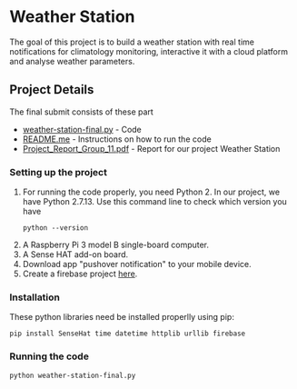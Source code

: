 # Weather Station
The goal of this project is to build a weather station with real time notifications for climatology monitoring, interactive it with a cloud platform and analyse
weather parameters.
 
## Project Details
The final submit consists of these part
* [weather-station-final.py](https://github.com/NitheshChandher/weather-station/blob/master/weather-station-final.py) - Code
* [README.me](https://github.com/NitheshChandher/weather-station/blob/master/README.md) - Instructions on how to run the code
* [Project_Report_Group_11.pdf](https://github.com/NitheshChandher/weather-station/blob/master/Project_Report_Group_11.pdf) - Report for our project Weather Station

### Setting up the project 
1. For running the code properly, you need Python 2. In our project, we have Python 2.7.13. Use this command line to check which version you have
    ```
    python --version
    ```
2. A Raspberry Pi 3 model B single-board computer.
3. A Sense HAT add-on board.
4. Download app "pushover notification" to your mobile device.
5. Create a firebase project [here](https://console.firebase.google.com/u/0/?pli=1).

### Installation
These python libraries need be installed properlly using pip:
```
pip install SenseHat time datetime httplib urllib firebase
```

### Running the code
```
python weather-station-final.py
```
